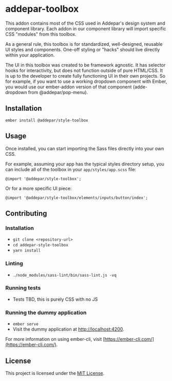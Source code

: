 addepar-toolbox
==============================================================================

This addon contains most of the CSS used in Addepar's design system and component library.
Each addon in our component library will import specific CSS "modules" from this toolbox.

As a general rule, this toolbox is for standardized, well-designed, reusable UI styles
and components. One-off styling or "hacks" should live directly within your application.

The UI in this toolbox was created to be framework agnostic.
It has selector hooks for interactivity, but does not function outside of pure HTML/CSS.
It is up to the developer to create fully functioning UI in their own projects.
So for example, if you want to use a working dropdown component with Ember,
you would use our ember-addon version of that component (adde-dropdown from @addepar/pop-menu).

Installation
------------------------------------------------------------------------------

```
ember install @addepar/style-toolbox
```


Usage
------------------------------------------------------------------------------

Once installed, you can start importing the Sass files directly into your own CSS.

For example, assuming your app has the typical styles directory setup, you can
include all of the toolbox in your `app/styles/app.scss` file:
```
@import '@addepar/style-toolbox';
```

Or for a more specific UI piece:
```
@import '@addepar/style-toolbox/elements/inputs/button/index';
```


Contributing
------------------------------------------------------------------------------

### Installation

* `git clone <repository-url>`
* `cd addepar-style-toolbox`
* `yarn install`

### Linting

* `./node_modules/sass-lint/bin/sass-lint.js -vq`

### Running tests

* Tests TBD, this is purely CSS with no JS

### Running the dummy application

* `ember serve`
* Visit the dummy application at [http://localhost:4200](http://localhost:4200).

For more information on using ember-cli, visit [https://ember-cli.com/](https://ember-cli.com/).

License
------------------------------------------------------------------------------

This project is licensed under the [MIT License](LICENSE.md).
